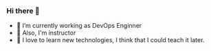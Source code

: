 ### Hi there 👋






- 🔭 I’m currently working as DevOps Enginner
- 💬 Also, I'm instructor 
- 🌱 I love to learn new technologies, I think that I could teach it later.







